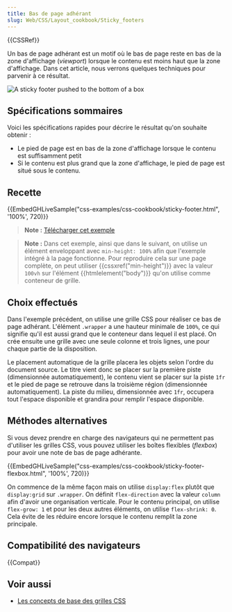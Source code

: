 ```yaml
---
title: Bas de page adhérant
slug: Web/CSS/Layout_cookbook/Sticky_footers
---
```


{{CSSRef}}

Un bas de page adhérant est un motif où le bas de page reste en bas de la zone d'affichage (_viewport_) lorsque le contenu est moins haut que la zone d'affichage. Dans cet article, nous verrons quelques techniques pour parvenir à ce résultat.

![A sticky footer pushed to the bottom of a box](cookbook-footer.png)

## Spécifications sommaires

Voici les spécifications rapides pour décrire le résultat qu'on souhaite obtenir :

- Le pied de page est en bas de la zone d'affichage lorsque le contenu est suffisamment petit
- Si le contenu est plus grand que la zone d'affichage, le pied de page est situé sous le contenu.

## Recette

{{EmbedGHLiveSample("css-examples/css-cookbook/sticky-footer.html", '100%', 720)}}

> **Note :** [Télécharger cet exemple](https://github.com/mdn/css-examples/blob/master/css-cookbook/sticky-footer--download.html)

> **Note :** Dans cet exemple, ainsi que dans le suivant, on utilise un élément enveloppant avec `min-height: 100%` afin que l'exemple intégré à la page fonctionne. Pour reproduire cela sur une page complète, on peut utiliser {{cssxref("min-height")}} avec la valeur `100vh` sur l'élément {{htmlelement("body")}} qu'on utilise comme conteneur de grille.

## Choix effectués

Dans l'exemple précédent, on utilise une grille CSS pour réaliser ce bas de page adhérant. L'élément `.wrapper` a une hauteur minimale de `100%`, ce qui signifie qu'il est aussi grand que le conteneur dans lequel il est placé. On crée ensuite une grille avec une seule colonne et trois lignes, une pour chaque partie de la disposition.

Le placement automatique de la grille placera les objets selon l'ordre du document source. Le titre vient donc se placer sur la première piste (dimensionnée automatiquement), le contenu vient se placer sur la piste `1fr` et le pied de page se retrouve dans la troisième région (dimensionnée automatiquement). La piste du milieu, dimensionnée avec `1fr`, occupera tout l'espace disponible et grandira pour remplir l'espace disponible.

## Méthodes alternatives

Si vous devez prendre en charge des navigateurs qui ne permettent pas d'utiliser les grilles CSS, vous pouvez utiliser les boîtes flexibles (_flexbox_) pour avoir une note de bas de page adhérante.

{{EmbedGHLiveSample("css-examples/css-cookbook/sticky-footer-flexbox.html", '100%', 720)}}

On commence de la même façon mais on utilise `display:flex` plutôt que `display:grid` sur `.wrapper`. On définit `flex-direction` avec la valeur `column` afin d'avoir une organisation verticale. Pour le contenu principal, on utilise `flex-grow: 1` et pour les deux autres éléments, on utilise `flex-shrink: 0`. Cela évite de les réduire encore lorsque le contenu remplit la zone principale.

## Compatibilité des navigateurs

{{Compat}}

## Voir aussi

- [Les concepts de base des grilles CSS](/fr/docs/Web/CSS/CSS_Grid_Layout/Basic_Concepts_of_Grid_Layout)
